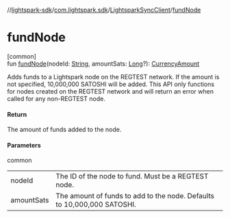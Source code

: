 //[lightspark-sdk](../../../index.md)/[com.lightspark.sdk](../index.md)/[LightsparkSyncClient](index.md)/[fundNode](fund-node.md)

# fundNode

[common]\
fun [fundNode](fund-node.md)(nodeId: [String](https://kotlinlang.org/api/latest/jvm/stdlib/kotlin/-string/index.html), amountSats: [Long](https://kotlinlang.org/api/latest/jvm/stdlib/kotlin/-long/index.html)?): [CurrencyAmount](../../com.lightspark.sdk.model/-currency-amount/index.md)

Adds funds to a Lightspark node on the REGTEST network. If the amount is not specified, 10,000,000 SATOSHI will be added. This API only functions for nodes created on the REGTEST network and will return an error when called for any non-REGTEST node.

#### Return

The amount of funds added to the node.

#### Parameters

common

| | |
|---|---|
| nodeId | The ID of the node to fund. Must be a REGTEST node. |
| amountSats | The amount of funds to add to the node. Defaults to 10,000,000 SATOSHI. |
